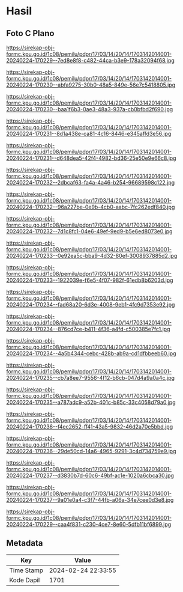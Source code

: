 # Hasil

## Foto C Plano

https://sirekap-obj-formc.kpu.go.id/1c08/pemilu/pdpr/17/03/14/20/14/1703142014001-20240224-170229--7ed8e8f8-c482-44ca-b3e9-178a32094f68.jpg

https://sirekap-obj-formc.kpu.go.id/1c08/pemilu/pdpr/17/03/14/20/14/1703142014001-20240224-170230--abfa9275-30b0-48a5-849e-56e7c5418805.jpg

https://sirekap-obj-formc.kpu.go.id/1c08/pemilu/pdpr/17/03/14/20/14/1703142014001-20240224-170230--baa1f6b3-0ae3-48a3-937a-cb0bfbd2f690.jpg

https://sirekap-obj-formc.kpu.go.id/1c08/pemilu/pdpr/17/03/14/20/14/1703142014001-20240224-170231--8d1a438e-ca81-4c16-8446-e345affd3e56.jpg

https://sirekap-obj-formc.kpu.go.id/1c08/pemilu/pdpr/17/03/14/20/14/1703142014001-20240224-170231--d648dea5-42f4-4982-bd36-25e50e9e66c8.jpg

https://sirekap-obj-formc.kpu.go.id/1c08/pemilu/pdpr/17/03/14/20/14/1703142014001-20240224-170232--2dbcaf63-fa4a-4a46-b254-96689598c122.jpg

https://sirekap-obj-formc.kpu.go.id/1c08/pemilu/pdpr/17/03/14/20/14/1703142014001-20240224-170232--96a227be-0e9b-4cb0-aabc-7fc262edf840.jpg

https://sirekap-obj-formc.kpu.go.id/1c08/pemilu/pdpr/17/03/14/20/14/1703142014001-20240224-170232--7d1c8fc1-04e6-49ef-9ed9-b5e6ed8073e0.jpg

https://sirekap-obj-formc.kpu.go.id/1c08/pemilu/pdpr/17/03/14/20/14/1703142014001-20240224-170233--0e92ea5c-bba9-4d32-80ef-3008937885d2.jpg

https://sirekap-obj-formc.kpu.go.id/1c08/pemilu/pdpr/17/03/14/20/14/1703142014001-20240224-170233--1922039e-f6e5-4f07-982f-61edb8b6203d.jpg

https://sirekap-obj-formc.kpu.go.id/1c08/pemilu/pdpr/17/03/14/20/14/1703142014001-20240224-170234--fad68a20-6d3e-4008-9eb1-4fc9d7353e92.jpg

https://sirekap-obj-formc.kpu.go.id/1c08/pemilu/pdpr/17/03/14/20/14/1703142014001-20240224-170234--876cd7ce-b411-4f36-a4fd-c500385e7fc1.jpg

https://sirekap-obj-formc.kpu.go.id/1c08/pemilu/pdpr/17/03/14/20/14/1703142014001-20240224-170234--4a5b4344-cebc-428b-ab9a-cd1dfbbeeb60.jpg

https://sirekap-obj-formc.kpu.go.id/1c08/pemilu/pdpr/17/03/14/20/14/1703142014001-20240224-170235--cb7a8ee7-9556-4f12-b6cb-047d4a9a0a4c.jpg

https://sirekap-obj-formc.kpu.go.id/1c08/pemilu/pdpr/17/03/14/20/14/1703142014001-20240224-170235--a787adc9-a52b-401c-b85c-33c4058d79a0.jpg

https://sirekap-obj-formc.kpu.go.id/1c08/pemilu/pdpr/17/03/14/20/14/1703142014001-20240224-170236--f4ec2652-ff41-43a5-9832-46d2a70e5bbd.jpg

https://sirekap-obj-formc.kpu.go.id/1c08/pemilu/pdpr/17/03/14/20/14/1703142014001-20240224-170236--29de50cd-14a6-4965-9291-3c4d734759e9.jpg

https://sirekap-obj-formc.kpu.go.id/1c08/pemilu/pdpr/17/03/14/20/14/1703142014001-20240224-170237--d3830b7d-60c6-49bf-ac1e-1020a6cbca30.jpg

https://sirekap-obj-formc.kpu.go.id/1c08/pemilu/pdpr/17/03/14/20/14/1703142014001-20240224-170237--9a01e0a4-c3f7-44fb-a06a-34e7cee0d3e8.jpg

https://sirekap-obj-formc.kpu.go.id/1c08/pemilu/pdpr/17/03/14/20/14/1703142014001-20240224-170229--caa4f831-c230-4ce7-8e60-5dfb11bf6899.jpg


## Metadata

| Key        | Value               |
| ---------- | ------------------- |
| Time Stamp | 2024-02-24 22:33:55 |
| Kode Dapil | 1701                |



